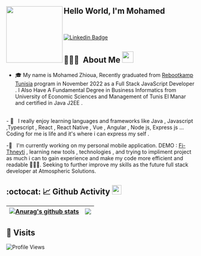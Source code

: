## Hello World, I'm Mohamed   <a href="https://avatars.githubusercontent.com/u/44137944?v=4"><img align="left" width="150" height="150" src="https://avatars.githubusercontent.com/u/44137944?v=4"></a>
<br/>

[![Linkedin Badge](https://img.shields.io/badge/-MohamedZhioua-blue?style=flat-square&logo=Linkedin&logoColor=white&link=https://www.linkedin.com/in/mohamed-zhioua-18873b196/)](https://www.linkedin.com/in/mohamed-zhioua-18873b196/)
<br/>

##  👨🏻‍💻 &nbsp;About Me <img src="https://media.giphy.com/media/WUlplcMpOCEmTGBtBW/giphy.gif" width="30"> 

- 🎓 My name is Mohamed Zhioua, Recently graduated from [Rebootkamp Tunisia](https://github.com/RBK-TN)  program in November 2022  as a Full Stack JavaScript Developer  . I Also Have A Fundamental Degree in Business Informatics from University of Economic Sciences and Management of Tunis El Manar and certified in Java J2EE .
<br/>
- 💼 &nbsp; I really enjoy learning languages and frameworks like Java , Javascript ,Typescript , React , React Native , Vue , Angular , Node js, Express js ... 
Coding for me is life and it's where i can express my self .

-🔭 &nbsp; I'm currently working on my personal mobile application. DEMO : [Fi-Thneyti](https://www.youtube.com/watch?v=BdMUXa9pMNA) , learning new tools , technologies , and trying to impliment project as much i can to gain experience and make my code more efficient and readable  👨🏻‍💻. Seeking to further improve my skills as the future full stack developer at Atmospheric Solutions.

## :octocat: 📈 Github Activity <img src="https://cdn.discordapp.com/emojis/778638806877732894.gif" width="25px">
| <a href="https://github.com/anuraghazra/github-readme-stats"><img align="center" src="https://github-readme-stats.vercel.app/api?username=mohamedzhioua&show_icons=true&count_private=true&hide_border=true" alt="Anurag's github stats" /></a> | <a href="https://github.com/anuraghazra/github-readme-stats"><img align="center" src="https://github-readme-stats.vercel.app/api/top-langs/?username=mohamedzhioua&langs_count=8&layout=compact&hide_border=true" /></a> |
| ------------- | ------------- |

   
## 👀 Visits
![Profile Views](https://komarev.com/ghpvc/?username=mohamedzhioua&color=blue)


